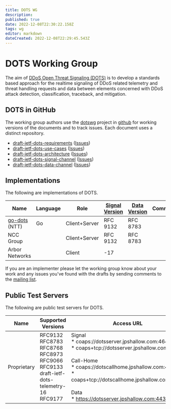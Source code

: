 ```yaml
---
title: DOTS WG
description: 
published: true
date: 2022-12-08T22:30:22.158Z
tags: wg
editor: markdown
dateCreated: 2022-12-08T22:29:45.543Z
---
```


# DOTS Working Group

The aim of [DDoS Open Threat Signaling (DOTS)](https://datatracker.ietf.org/wg/dots/about/) is to develop a standards based approach for the realtime signaling of DDoS related telemetry and threat handling requests and data between elements concerned with DDoS attack detection, classification, traceback, and mitigation.

## DOTS in GitHub 
The working group authors use the [dotswg](https://github.com/dotswg/) project in [github](https://github.com/ ) for working versions of the documents and to track issues.  Each document uses a distinct repository.

* [draft-ietf-dots-requirements](https://github.com/dotswg/dots-requirements) ([Issues](https://github.com/dotswg/dots-requirements/issues))
* [draft-ietf-dots-use-cases](https://github.com/dotswg/dots-use-cases) ([Issues](https://github.com/dotswg/dots-use-cases/issues))
* [draft-ietf-dots-architecture](https://github.com/dotswg/dots-architecture) ([Issues](https://github.com/dotswg/dots-architecture/issues))
* [draft-ietf-dots-signal-channel](https://github.com/dotswg/dots-signal-channel) ([Issues](https://github.com/dotswg/dots-signal-channel/issues))
* [draft-ietf-dots-data-channel](https://github.com/dotswg/dots-data-channel) ([Issues](https://github.com/dotswg/dots-data-channel/issues))

## Implementations 

The following are implementations of DOTS.

| **Name** | **Language** | **Role** | [Signal Version](https://datatracker.ietf.org/doc/draft-ietf-dots-signal-channel/) | [Data Version](https://datatracker.ietf.org/doc/draft-ietf-dots-data-channel/) | **Comments/Features/Limitations** |  
| --- | --- | --- | --- | --- | --- |
| [go-dots](https://github.com/nttdots/go-dots) (NTT) |  Go  |  Client+Server  |  RFC 9132  |  RFC 8783  | |
| NCC Group | | Client+Server |  RFC 9132  |  RFC 8783  | |
| Arbor Networks | | Client |  -17  |  | |

If you are an implementer please let the working group know about your work and any issues you've found with the drafts by sending comments to the [mailing list](https://www.ietf.org/mailman/listinfo/dots ).

## Public Test Servers  
The following are public test servers for DOTS.

| **Name** | **Supported Versions** | **Access URL** | **Comments/Features/Limitations **|  
| --- | --- | --- | --- |
| Proprietary|  RFC9132 <br /> RFC8783 <br /> RFC8768 <br /> RFC8973 <br /> RFC9066 <br /> RFC9133 <br /> draft-ietf-dots-telemetry-16 <br /> RFC9177 | Signal <br /> * coaps://dotsserver.jpshallow.com:4646 <br /> * coaps+tcp://dotsserver.jpshallow.com:4646 <br /><br /> Call-Home <br /> * coaps://dotscallhome.jpshallow.com:4647 <br /> * coaps+tcp://dotscallhome.jpshallow.com:4647 <br /> <br /> Data <br /> * https://dotsserver.jpshallow.com:443 | PKI support: Use Client and CA Certificates from [Certificates](https://github.com/nttdots/go-dots/tree/master/certs) for access <br /> Mitigation requests for 1.1.1.69, 1.1.1.71, and 1.1.2.0/24 supported |

